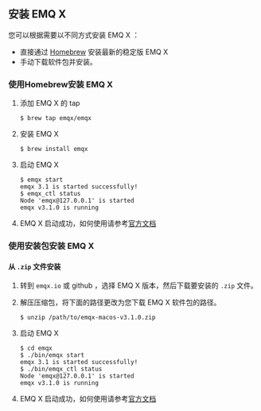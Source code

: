 
## 安装 EMQ X

您可以根据需要以不同方式安装 EMQ X ：

- 直接通过 [Homebrew](<https://brew.sh/>) 安装最新的稳定版 EMQ X 
- 手动下载软件包并安装。

### 使用Homebrew安装 EMQ X 

1. 添加 EMQ X 的 tap

   ```
   $ brew tap emqx/emqx
   ```

2. 安装 EMQ X

   ```
   $ brew install emqx
   ```

3. 启动 EMQ X

   ```
   $ emqx start
   emqx 3.1 is started successfully!
   $ emqx_ctl status
   Node 'emqx@127.0.0.1' is started
   emqx v3.1.0 is running
   ```

4. EMQ X 启动成功，如何使用请参考[官方文档](https://developer.emqx.io/docs/broker/v3/cn/getstarted.html)

### 使用安装包安装 EMQ X 

#### 从 `.zip` 文件安装

1. 转到  `emqx.io`  或  github ，选择 EMQ X 版本，然后下载要安装的 `.zip` 文件。

2. 解压压缩包，将下面的路径更改为您下载 EMQ X 软件包的路径。

   ```
   $ unzip /path/to/emqx-macos-v3.1.0.zip
   ```

3. 启动 EMQ X

   ```
   $ cd emqx
   $ ./bin/emqx start
   emqx 3.1 is started successfully!
   $ ./bin/emqx_ctl status
   Node 'emqx@127.0.0.1' is started
   emqx v3.1.0 is running
   ```

4. EMQ X 启动成功，如何使用请参考[官方文档](https://docs.emqx.io/broker/cn)



